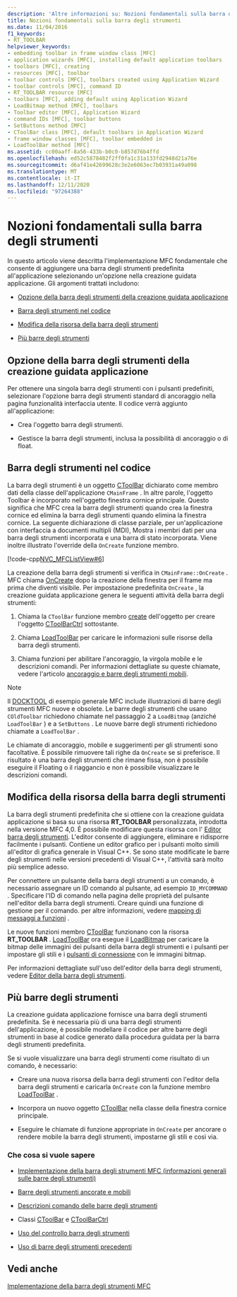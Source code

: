 ```yaml
---
description: 'Altre informazioni su: Nozioni fondamentali sulla barra degli strumenti'
title: Nozioni fondamentali sulla barra degli strumenti
ms.date: 11/04/2016
f1_keywords:
- RT_TOOLBAR
helpviewer_keywords:
- embedding toolbar in frame window class [MFC]
- application wizards [MFC], installing default application toolbars
- toolbars [MFC], creating
- resources [MFC], toolbar
- toolbar controls [MFC], toolbars created using Application Wizard
- toolbar controls [MFC], command ID
- RT_TOOLBAR resource [MFC]
- toolbars [MFC], adding default using Application Wizard
- LoadBitmap method [MFC], toolbars
- Toolbar editor [MFC], Application Wizard
- command IDs [MFC], toolbar buttons
- SetButtons method [MFC]
- CToolBar class [MFC], default toolbars in Application Wizard
- frame window classes [MFC], toolbar embedded in
- LoadToolBar method [MFC]
ms.assetid: cc00aaff-8a56-433b-b0c0-b857d76b4ffd
ms.openlocfilehash: ed52c5878482f2ff0fa1c31a133fd2948d21a76e
ms.sourcegitcommit: d6af41e42699628c3e2e6063ec7b03931a49a098
ms.translationtype: MT
ms.contentlocale: it-IT
ms.lasthandoff: 12/11/2020
ms.locfileid: "97264388"
---
```

# <a name="toolbar-fundamentals"></a>Nozioni fondamentali sulla barra degli strumenti

In questo articolo viene descritta l'implementazione MFC fondamentale che consente di aggiungere una barra degli strumenti predefinita all'applicazione selezionando un'opzione nella creazione guidata applicazione. Gli argomenti trattati includono:

- [Opzione della barra degli strumenti della creazione guidata applicazione](#_core_the_appwizard_toolbar_option)

- [Barra degli strumenti nel codice](#_core_the_toolbar_in_code)

- [Modifica della risorsa della barra degli strumenti](#_core_editing_the_toolbar_resource)

- [Più barre degli strumenti](#_core_multiple_toolbars)

## <a name="the-application-wizard-toolbar-option"></a><a name="_core_the_appwizard_toolbar_option"></a> Opzione della barra degli strumenti della creazione guidata applicazione

Per ottenere una singola barra degli strumenti con i pulsanti predefiniti, selezionare l'opzione barra degli strumenti standard di ancoraggio nella pagina funzionalità interfaccia utente. Il codice verrà aggiunto all'applicazione:

- Crea l'oggetto barra degli strumenti.

- Gestisce la barra degli strumenti, inclusa la possibilità di ancoraggio o di float.

## <a name="the-toolbar-in-code"></a><a name="_core_the_toolbar_in_code"></a> Barra degli strumenti nel codice

La barra degli strumenti è un oggetto [CToolBar](../mfc/reference/ctoolbar-class.md) dichiarato come membro dati della classe dell'applicazione `CMainFrame` . In altre parole, l'oggetto Toolbar è incorporato nell'oggetto finestra cornice principale. Questo significa che MFC crea la barra degli strumenti quando crea la finestra cornice ed elimina la barra degli strumenti quando elimina la finestra cornice. La seguente dichiarazione di classe parziale, per un'applicazione con interfaccia a documenti multipli (MDI), Mostra i membri dati per una barra degli strumenti incorporata e una barra di stato incorporata. Viene inoltre illustrato l'override della `OnCreate` funzione membro.

[!code-cpp[NVC_MFCListView#6](../atl/reference/codesnippet/cpp/toolbar-fundamentals_1.h)]

La creazione della barra degli strumenti si verifica in `CMainFrame::OnCreate` . MFC chiama [OnCreate](../mfc/reference/cwnd-class.md#oncreate) dopo la creazione della finestra per il frame ma prima che diventi visibile. Per impostazione predefinita `OnCreate` , la creazione guidata applicazione genera le seguenti attività della barra degli strumenti:

1. Chiama la `CToolBar` funzione membro [create](../mfc/reference/ctoolbar-class.md#create) dell'oggetto per creare l'oggetto [CToolBarCtrl](../mfc/reference/ctoolbarctrl-class.md) sottostante.

1. Chiama [LoadToolBar](../mfc/reference/ctoolbar-class.md#loadtoolbar) per caricare le informazioni sulle risorse della barra degli strumenti.

1. Chiama funzioni per abilitare l'ancoraggio, la virgola mobile e le descrizioni comandi. Per informazioni dettagliate su queste chiamate, vedere l'articolo [ancoraggio e barre degli strumenti mobili](../mfc/docking-and-floating-toolbars.md).

> [!NOTE]
> Il [DOCKTOOL](../overview/visual-cpp-samples.md) di esempio generale MFC include illustrazioni di barre degli strumenti MFC nuove e obsolete. Le barre degli strumenti che usano `COldToolbar` richiedono chiamate nel passaggio 2 a `LoadBitmap` (anziché `LoadToolBar` ) e a `SetButtons` . Le nuove barre degli strumenti richiedono chiamate a `LoadToolBar` .

Le chiamate di ancoraggio, mobile e suggerimenti per gli strumenti sono facoltative. È possibile rimuovere tali righe da `OnCreate` se si preferisce. Il risultato è una barra degli strumenti che rimane fissa, non è possibile eseguire il Floating o il riaggancio e non è possibile visualizzare le descrizioni comandi.

## <a name="editing-the-toolbar-resource"></a><a name="_core_editing_the_toolbar_resource"></a> Modifica della risorsa della barra degli strumenti

La barra degli strumenti predefinita che si ottiene con la creazione guidata applicazione si basa su una risorsa **RT_TOOLBAR** personalizzata, introdotta nella versione MFC 4,0. È possibile modificare questa risorsa con l' [Editor barra degli strumenti](../windows/toolbar-editor.md). L'editor consente di aggiungere, eliminare e ridisporre facilmente i pulsanti. Contiene un editor grafico per i pulsanti molto simili all'editor di grafica generale in Visual C++. Se sono state modificate le barre degli strumenti nelle versioni precedenti di Visual C++, l'attività sarà molto più semplice adesso.

Per connettere un pulsante della barra degli strumenti a un comando, è necessario assegnare un ID comando al pulsante, ad esempio `ID_MYCOMMAND` . Specificare l'ID di comando nella pagina delle proprietà del pulsante nell'editor della barra degli strumenti. Creare quindi una funzione di gestione per il comando. per altre informazioni, vedere [mapping di messaggi a funzioni](../mfc/reference/mapping-messages-to-functions.md) .

Le nuove funzioni membro [CToolBar](../mfc/reference/ctoolbar-class.md) funzionano con la risorsa **RT_TOOLBAR** . [LoadToolBar](../mfc/reference/ctoolbar-class.md#loadtoolbar) ora esegue il [LoadBitmap](../mfc/reference/ctoolbar-class.md#loadbitmap) per caricare la bitmap delle immagini dei pulsanti della barra degli strumenti e i pulsanti per impostare gli stili e i [pulsanti di connessione](../mfc/reference/ctoolbar-class.md#setbuttons) con le immagini bitmap.

Per informazioni dettagliate sull'uso dell'editor della barra degli strumenti, vedere [Editor della barra degli strumenti](../windows/toolbar-editor.md).

## <a name="multiple-toolbars"></a><a name="_core_multiple_toolbars"></a> Più barre degli strumenti

La creazione guidata applicazione fornisce una barra degli strumenti predefinita. Se è necessaria più di una barra degli strumenti dell'applicazione, è possibile modellare il codice per altre barre degli strumenti in base al codice generato dalla procedura guidata per la barra degli strumenti predefinita.

Se si vuole visualizzare una barra degli strumenti come risultato di un comando, è necessario:

- Creare una nuova risorsa della barra degli strumenti con l'editor della barra degli strumenti e caricarla `OnCreate` con la funzione membro [LoadToolBar](../mfc/reference/ctoolbar-class.md#loadtoolbar) .

- Incorpora un nuovo oggetto [CToolBar](../mfc/reference/ctoolbar-class.md) nella classe della finestra cornice principale.

- Eseguire le chiamate di funzione appropriate in `OnCreate` per ancorare o rendere mobile la barra degli strumenti, impostarne gli stili e così via.

### <a name="what-do-you-want-to-know-more-about"></a>Che cosa si vuole sapere

- [Implementazione della barra degli strumenti MFC (informazioni generali sulle barre degli strumenti)](../mfc/mfc-toolbar-implementation.md)

- [Barre degli strumenti ancorate e mobili](../mfc/docking-and-floating-toolbars.md)

- [Descrizioni comando delle barre degli strumenti](../mfc/toolbar-tool-tips.md)

- Classi [CToolBar](../mfc/reference/ctoolbar-class.md) e [CToolBarCtrl](../mfc/reference/ctoolbarctrl-class.md)

- [Uso del controllo barra degli strumenti](../mfc/working-with-the-toolbar-control.md)

- [Uso di barre degli strumenti precedenti](../mfc/using-your-old-toolbars.md)

## <a name="see-also"></a>Vedi anche

[Implementazione della barra degli strumenti MFC](../mfc/mfc-toolbar-implementation.md)
